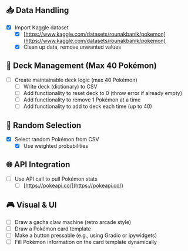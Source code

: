 ## 📥 Data Handling
- [x] Import Kaggle dataset  
  - [x] [https://www.kaggle.com/datasets/rounakbanik/pokemon](https://www.kaggle.com/datasets/rounakbanik/pokemon)
  - [x] Clean up data, remove unwanted values

## 🧰 Deck Management (Max 40 Pokémon)
- [ ] Create maintainable deck logic (max 40 Pokémon)
  - [ ] Write deck (dictionary) to CSV
  - [ ] Add functionality to reset deck to 0 (throw error if already empty)
  - [ ] Add functionality to remove 1 Pokémon at a time
  - [ ] Add functionality to add to deck each time (up to 40)

## 🎲 Random Selection
- [x] Select random Pokémon from CSV  
  - [x] Use weighted probabilities

## 🌐 API Integration
- [ ] Use API call to pull Pokémon stats  
  - [ ] [https://pokeapi.co/](https://pokeapi.co/)

## 🎮 Visual & UI
- [ ] Draw a gacha claw machine (retro arcade style)
- [ ] Draw a Pokémon card template
- [ ] Make a button pressable (e.g., using Gradio or ipywidgets)
- [ ] Fill Pokémon information on the card template dynamically